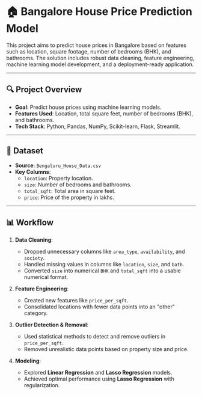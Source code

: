 # 🏠 Bangalore House Price Prediction Model  

This project aims to predict house prices in Bangalore based on features such as location, square footage, number of bedrooms (BHK), and bathrooms. The solution includes robust data cleaning, feature engineering, machine learning model development, and a deployment-ready application.

---

## 🔍 Project Overview  
- **Goal**: Predict house prices using machine learning models.  
- **Features Used**: Location, total square feet, number of bedrooms (BHK), and bathrooms.  
- **Tech Stack**: Python, Pandas, NumPy, Scikit-learn, Flask, Streamlit.  

---

## 📁 Dataset  
- **Source**: `Bengaluru_House_Data.csv`  
- **Key Columns**:  
  - `location`: Property location.  
  - `size`: Number of bedrooms and bathrooms.  
  - `total_sqft`: Total area in square feet.  
  - `price`: Price of the property in lakhs.  

---

## 📊 Workflow  

1. **Data Cleaning**:  
   - Dropped unnecessary columns like `area_type`, `availability`, and `society`.  
   - Handled missing values in columns like `location`, `size`, and `bath`.  
   - Converted `size` into numerical `BHK` and `total_sqft` into a usable numerical format.  

2. **Feature Engineering**:  
   - Created new features like `price_per_sqft`.  
   - Consolidated locations with fewer data points into an "other" category.  

3. **Outlier Detection & Removal**:  
   - Used statistical methods to detect and remove outliers in `price_per_sqft`.  
   - Removed unrealistic data points based on property size and price.  

4. **Modeling**:  
   - Explored **Linear Regression** and **Lasso Regression** models.  
   - Achieved optimal performance using **Lasso Regression** with regularization.  


